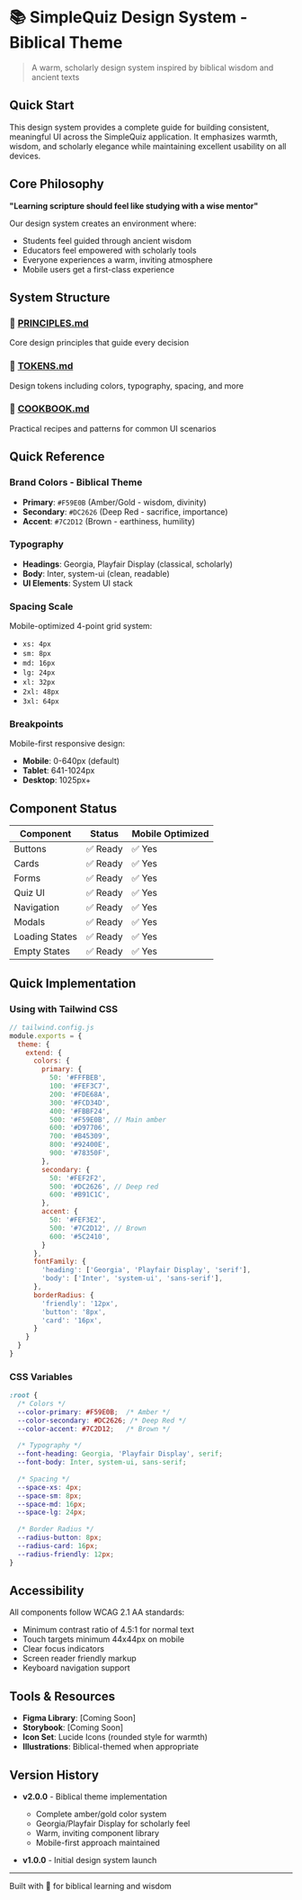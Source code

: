 # 📚 SimpleQuiz Design System - Biblical Theme

> A warm, scholarly design system inspired by biblical wisdom and ancient texts

## Quick Start

This design system provides a complete guide for building consistent, meaningful UI across the SimpleQuiz application. It emphasizes warmth, wisdom, and scholarly elegance while maintaining excellent usability on all devices.

## Core Philosophy

**"Learning scripture should feel like studying with a wise mentor"**

Our design system creates an environment where:
- Students feel guided through ancient wisdom
- Educators feel empowered with scholarly tools
- Everyone experiences a warm, inviting atmosphere
- Mobile users get a first-class experience

## System Structure

### 📖 [PRINCIPLES.md](./PRINCIPLES.md)
Core design principles that guide every decision

### 🎨 [TOKENS.md](./TOKENS.md)
Design tokens including colors, typography, spacing, and more

### 🍳 [COOKBOOK.md](./COOKBOOK.md)
Practical recipes and patterns for common UI scenarios

## Quick Reference

### Brand Colors - Biblical Theme
- **Primary**: `#F59E0B` (Amber/Gold - wisdom, divinity)
- **Secondary**: `#DC2626` (Deep Red - sacrifice, importance)
- **Accent**: `#7C2D12` (Brown - earthiness, humility)

### Typography
- **Headings**: Georgia, Playfair Display (classical, scholarly)
- **Body**: Inter, system-ui (clean, readable)
- **UI Elements**: System UI stack

### Spacing Scale
Mobile-optimized 4-point grid system:
- `xs: 4px`
- `sm: 8px`
- `md: 16px`
- `lg: 24px`
- `xl: 32px`
- `2xl: 48px`
- `3xl: 64px`

### Breakpoints
Mobile-first responsive design:
- **Mobile**: 0-640px (default)
- **Tablet**: 641-1024px
- **Desktop**: 1025px+

## Component Status

| Component | Status | Mobile Optimized |
|-----------|--------|------------------|
| Buttons | ✅ Ready | ✅ Yes |
| Cards | ✅ Ready | ✅ Yes |
| Forms | ✅ Ready | ✅ Yes |
| Quiz UI | ✅ Ready | ✅ Yes |
| Navigation | ✅ Ready | ✅ Yes |
| Modals | ✅ Ready | ✅ Yes |
| Loading States | ✅ Ready | ✅ Yes |
| Empty States | ✅ Ready | ✅ Yes |

## Quick Implementation

### Using with Tailwind CSS

```javascript
// tailwind.config.js
module.exports = {
  theme: {
    extend: {
      colors: {
        primary: {
          50: '#FFFBEB',
          100: '#FEF3C7',
          200: '#FDE68A',
          300: '#FCD34D',
          400: '#FBBF24',
          500: '#F59E0B', // Main amber
          600: '#D97706',
          700: '#B45309',
          800: '#92400E',
          900: '#78350F',
        },
        secondary: {
          50: '#FEF2F2',
          500: '#DC2626', // Deep red
          600: '#B91C1C',
        },
        accent: {
          50: '#FEF3E2',
          500: '#7C2D12', // Brown
          600: '#5C2410',
        }
      },
      fontFamily: {
        'heading': ['Georgia', 'Playfair Display', 'serif'],
        'body': ['Inter', 'system-ui', 'sans-serif'],
      },
      borderRadius: {
        'friendly': '12px',
        'button': '8px',
        'card': '16px',
      }
    }
  }
}
```

### CSS Variables

```css
:root {
  /* Colors */
  --color-primary: #F59E0B;  /* Amber */
  --color-secondary: #DC2626; /* Deep Red */
  --color-accent: #7C2D12;   /* Brown */
  
  /* Typography */
  --font-heading: Georgia, 'Playfair Display', serif;
  --font-body: Inter, system-ui, sans-serif;
  
  /* Spacing */
  --space-xs: 4px;
  --space-sm: 8px;
  --space-md: 16px;
  --space-lg: 24px;
  
  /* Border Radius */
  --radius-button: 8px;
  --radius-card: 16px;
  --radius-friendly: 12px;
}
```

## Accessibility

All components follow WCAG 2.1 AA standards:
- Minimum contrast ratio of 4.5:1 for normal text
- Touch targets minimum 44x44px on mobile
- Clear focus indicators
- Screen reader friendly markup
- Keyboard navigation support

## Tools & Resources

- **Figma Library**: [Coming Soon]
- **Storybook**: [Coming Soon]
- **Icon Set**: Lucide Icons (rounded style for warmth)
- **Illustrations**: Biblical-themed when appropriate

## Version History

- **v2.0.0** - Biblical theme implementation
  - Complete amber/gold color system
  - Georgia/Playfair Display for scholarly feel
  - Warm, inviting component library
  - Mobile-first approach maintained
  
- **v1.0.0** - Initial design system launch

---

Built with 📖 for biblical learning and wisdom